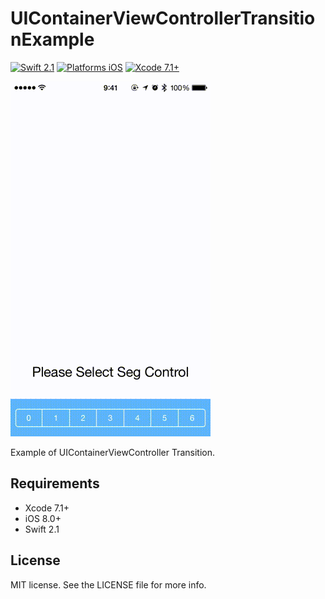 # UIContainerViewControllerTransitionExample

[![Swift 2.1](https://img.shields.io/badge/Swift-2.1-orange.svg?style=flat)](https://developer.apple.com/swift/)
[![Platforms iOS](https://img.shields.io/badge/Platforms-iOS-lightgray.svg?style=flat)](https://developer.apple.com/swift/)
[![Xcode 7.1+](https://img.shields.io/badge/Xcode-7.1+-blue.svg?style=flat)](https://developer.apple.com/swift/)

![capture](capture.gif "capture")

Example of UIContainerViewController Transition.

## Requirements

* Xcode 7.1+
* iOS 8.0+
* Swift 2.1

## License

MIT license. See the LICENSE file for more info.
